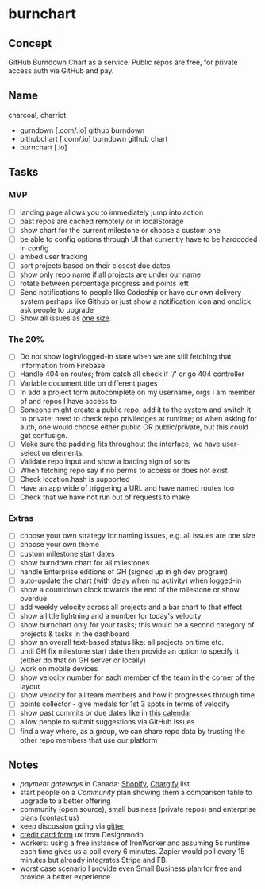 # burnchart

## Concept

GitHub Burndown Chart as a service. Public repos are free, for private access auth via GitHub and pay.

## Name

charcoal, charriot

- gurndown [.com/.io] github burndown
- bithubchart [.com/.io] burndown github chart
- burnchart [.io]

## Tasks

### MVP

- [ ] landing page allows you to immediately jump into action
- [ ] past repos are cached remotely or in localStorage
- [ ] show chart for the current milestone or choose a custom one
- [ ] be able to config options through UI that currently have to be hardcoded in config
- [ ] embed user tracking
- [ ] sort projects based on their closest due dates
- [ ] show only repo name if all projects are under our name
- [ ] rotate between percentage progress and points left
- [ ] Send notifications to people like Codeship or have our own delivery system perhaps like Github or just show a notification icon and onclick ask people to upgrade
- [ ] Show all issues as [one size](https://github.com/radekstepan/github-burndown-chart/issues/46).

### The 20%

- [ ] Do not show login/logged-in state when we are still fetching that information from Firebase
- [ ] Handle 404 on routes; from catch all check if '/' or go 404 controller
- [ ] Variable document.title on different pages
- [ ] In add a project form autocomplete on my username, orgs I am member of and repos I have access to
- [ ] Someone might create a public repo, add it to the system and switch it to private; need to check repo priviledges at runtime; or when asking for auth, one would choose either public OR public/private, but this could get confusign.
- [ ] Make sure the padding fits throughout the interface; we have user-select on elements.
- [ ] Validate repo input and show a loading sign of sorts
- [ ] When fetching repo say if no perms to access or does not exist
- [ ] Check location.hash is supported
- [ ] Have an app wide of triggering a URL and have named routes too
- [ ] Check that we have not run out of requests to make

### Extras

- [ ] choose your own strategy for naming issues, e.g. all issues are one size
- [ ] choose your own theme
- [ ] custom milestone start dates
- [ ] show burndown chart for all milestones
- [ ] handle Enterprise editions of GH (signed up in gh dev program)
- [ ] auto-update the chart (with delay when no activity) when logged-in
- [ ] show a countdown clock towards the end of the milestone or show overdue
- [ ] add weekly velocity across all projects and a bar chart to that effect
- [ ] show a little lightning and a number for today's velocity
- [ ] show burnchart only for your tasks; this would be a second category of projects & tasks in the dashboard
- [ ] show an overall text-based status like: all projects on time etc.
- [ ] until GH fix milestone start date then provide an option to specify it (either do that on GH server or locally)
- [ ] work on mobile devices
- [ ] show velocity number for each member of the team in the corner of the layout
- [ ] show velocity for all team members and how it progresses through time
- [ ] points collector - give medals for 1st 3 spots in terms of velocity
- [ ] show past commits or due dates like in [this calendar](https://dribbble.com/shots/1736128-Meetups-Page?list=shots&sort=popular&timeframe=now&offset=5)
- [ ] allow people to submit suggestions via GitHub Issues
- [ ] find a way where, as a group, we can share repo data by trusting the other repo members that use our platform

## Notes

- *payment gateways* in Canada: [Shopify](http://www.shopify.com/payment-gateways/canada), [Chargify](http://chargify.com/payment-gateways/) list
- start people on a *Community* plan showing them a comparison table to upgrade to a better offering
- community (open source), small business (private repos) and enterprise plans (contact us)
- keep discussion going via [gitter](http://gitter.im)
- [credit card form](http://designmodo.com/ux-credit-card-payment-form/) ux from Designmodo
- workers: using a free instance of IronWorker and assuming 5s runtime each time gives us a poll every 6 minutes. Zapier would poll every 15 minutes but already integrates Stripe and FB.
- worst case scenario I provide even Small Business plan for free and provide a better experience
